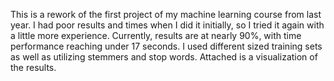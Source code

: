 This is a rework of the first project of my machine learning course from last year. I had poor results and times when I did it initially, so I tried it again with a little more experience. Currently, results are at nearly 90%, with time performance reaching under 17 seconds. I used different sized training sets as well as utilizing stemmers and stop words. Attached is a visualization of the results.
